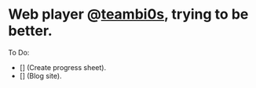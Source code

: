 # Web player @[teambi0s](https://github.com/teambi0s), trying to be better.

To Do:
- [] (Create progress sheet).
- [] (Blog site).

